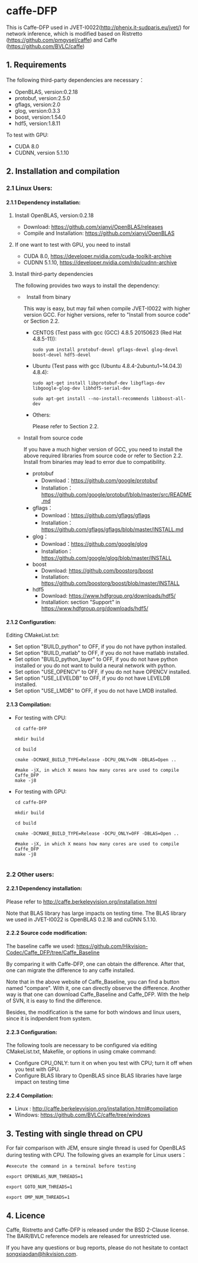 # caffe-DFP
This is Caffe-DFP used in JVET-I0022(http://phenix.it-sudparis.eu/jvet/) for network inference, which is modified based on Ristretto (https://github.com/pmgysel/caffe) and Caffe (https://github.com/BVLC/caffe)
## 1. Requirements
The following third-party dependencies are necessary：
* OpenBLAS, version:0.2.18
* protobuf, version:2.5.0
* gflags,   version:2.0
* glog,     version:0.3.3
* boost,    version:1.54.0
* hdf5,     version:1.8.11

To test with GPU:
* CUDA 8.0
* CUDNN, version 5.1.10

## 2. Installation and compilation
### 2.1 Linux Users:
#### 2.1.1 Dependency installation:
1) Install OpenBLAS, version:0.2.18

   * Download: https://github.com/xianyi/OpenBLAS/releases
   * Compile and Installation: https://github.com/xianyi/OpenBLAS
   
2) If one want to test with GPU, you need to install
   *  CUDA 8.0, https://developer.nvidia.com/cuda-toolkit-archive
   *  CUDNN 5.1.10, https://developer.nvidia.com/rdp/cudnn-archive
   
3) Install third-party dependencies

   The following provides two ways to install the dependency:
   
   *   Install from binary
    
        This way is easy, but may fail when compile JVET-I0022 with higher version GCC. For higher versions, refer to "Install from 
        source code" or Section 2.2.
    
        * CENTOS (Test pass with gcc (GCC) 4.8.5 20150623 (Red Hat 4.8.5-11)):
      
          ``sudo yum install protobuf-devel gflags-devel glog-devel boost-devel hdf5-devel``
     
        * Ubuntu (Test pass with gcc (Ubuntu 4.8.4-2ubuntu1~14.04.3) 4.8.4):
      
          ``sudo apt-get install libprotobuf-dev libgflags-dev libgoogle-glog-dev libhdf5-serial-dev ``
          
          ``sudo apt-get install --no-install-recommends libboost-all-dev ``
        
        * Others:
          
          Please refer to Section 2.2.
        
    *   Install from source code 
    
        If you have a much higher version of GCC, you need to install the above required libraries from source code or refer to Section 2.2. Install from binaries may lead to error due to compatibility.
      
        * protobuf
          * Download：https://github.com/google/protobuf
          * Installation：https://github.com/google/protobuf/blob/master/src/README.md
        * gflags：
          * Download：https://github.com/gflags/gflags
          * Installation：https://github.com/gflags/gflags/blob/master/INSTALL.md
        * glog：
          * Download：https://github.com/google/glog
          * Installation：https://github.com/google/glog/blob/master/INSTALL
        * boost
          * Download: https://github.com/boostorg/boost
          * Installation: https://github.com/boostorg/boost/blob/master/INSTALL
        * hdf5
          * Download: https://www.hdfgroup.org/downloads/hdf5/
          * Installation: section "Support" in https://www.hdfgroup.org/downloads/hdf5/          
#### 2.1.2 Configuration:
Editing CMakeList.txt:
* Set option "BUILD_python" to OFF, if you do not have python installed.
* Set option "BUILD_matlab" to OFF, if you do not have matlabb installed.
* Set option "BUILD_python_layer" to OFF, if you do not have python installed or you do not want to build a neural network with python.
* Set option "USE_OPENCV" to OFF, if you do not have OPENCV installed.
* Set option "USE_LEVELDB" to OFF, if you do not have LEVELDB installed.
* Set option "USE_LMDB" to OFF, if you do not have LMDB installed.

#### 2.1.3 Compilation:
* For testing with CPU:

  ```
  cd caffe-DFP
  
  mkdir build
  
  cd build
  
  cmake -DCMAKE_BUILD_TYPE=Release -DCPU_ONLY=ON -DBLAS=Open ..
  
  #make -jX, in which X means how many cores are used to compile Caffe_DFP
  make -j8
  ```
* For testing with GPU:

  ```
  cd caffe-DFP
  
  mkdir build
  
  cd build
  
  cmake -DCMAKE_BUILD_TYPE=Release -DCPU_ONLY=OFF -DBLAS=Open ..
  
  #make -jX, in which X means how many cores are used to compile Caffe_DFP
  make -j8
 
  ```
### 2.2 Other users:
#### 2.2.1 Dependency installation:
Please refer to http://caffe.berkeleyvision.org/installation.html

Note that BLAS library has large impacts on testing time. The BLAS library we used in JVET-I0022 is OpenBLAS 0.2.18 and cuDNN 5.1.10.
#### 2.2.2 Source code modification:
The baseline caffe we used: https://github.com/Hikvision-Codec/Caffe_DFP/tree/Caffe_Baseline

By comparing it with Caffe-DFP, one can obtain the difference. After that, one can migrate the difference to any caffe installed.

Note that in the above website of Caffe_Baseline, you can find a button named "compare". With it, one can directly observe the difference. Another way is that one can download Caffe_Baseline and Caffe_DFP. With the help of SVN, it is easy to find the difference.

Besides, the modification is the same for both windows and linux users, since it is indpendent from system.
#### 2.2.3 Configuration:
The following tools are necessary to be configured via editing CMakeList.txt, Makefile, or options in using cmake command:
* Configure CPU_ONLY: turn it on when you test with CPU; turn it off when you test with GPU.
* Configure BLAS library to OpenBLAS since BLAS libraries have large impact on testing time 

#### 2.2.4 Compilation:
* Linux : http://caffe.berkeleyvision.org/installation.html#compilation
* Windows: https://github.com/BVLC/caffe/tree/windows
## 3. Testing with single thread on CPU
For fair comparison with JEM, ensure single thread is used for OpenBLAS during testing with CPU. The following gives an example for Linux users：
```
#execute the command in a terminal before testing

export OPENBLAS_NUM_THREADS=1

export GOTO_NUM_THREADS=1

export OMP_NUM_THREADS=1
```
## 4. Licence
Caffe, Ristretto and Caffe-DFP is released under the BSD 2-Clause license. The BAIR/BVLC reference models are released for unrestricted use.

If you have any questions or bug reports, please do not hesitate to contact songxiaodan@hikvision.com.
